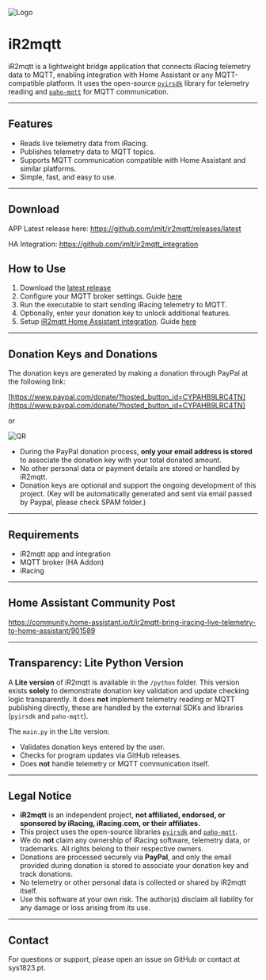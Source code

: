 ![Logo](https://sys1823.pt/ir2mqtt/files/logo.png)

# iR2mqtt

iR2mqtt is a lightweight bridge application that connects iRacing telemetry data to MQTT, enabling integration with Home Assistant or any MQTT-compatible platform. It uses the open-source [`pyirsdk`](https://github.com/kutu/pyirsdk) library for telemetry reading and [`paho-mqtt`](https://github.com/eclipse/paho.mqtt.python) for MQTT communication.

---

## Features

- Reads live telemetry data from iRacing.
- Publishes telemetry data to MQTT topics.
- Supports MQTT communication compatible with Home Assistant and similar platforms.
- Simple, fast, and easy to use.

---

## Download 
APP
Latest release here: https://github.com/jmlt/ir2mqtt/releases/latest

HA Integration: https://github.com/jmlt/ir2mqtt_integration


## How to Use

1. Download the [latest release](https://github.com/jmlt/ir2mqtt/releases/latest)
2. Configure your MQTT broker settings. Guide [here](https://github.com/jmlt/ir2mqtt/blob/main/Guides/CONFIGURATION.md)
3. Run the executable to start sending iRacing telemetry to MQTT.
4. Optionally, enter your donation key to unlock additional features.
5. Setup [iR2mqtt Home Assistant integration](https://github.com/jmlt/ir2mqtt_integration). Guide [here](https://github.com/jmlt/ir2mqtt/blob/main/Guides/HOME-ASSISTANT.md)

---

## Donation Keys and Donations

The donation keys are generated by making a donation through PayPal at the following link:

[https://www.paypal.com/donate/?hosted_button_id=CYPAHB9LRC4TN](https://www.paypal.com/donate/?hosted_button_id=CYPAHB9LRC4TN)

or 

![QR](https://sys1823.pt/ir2mqtt/files/QR.png)

- During the PayPal donation process, **only your email address is stored** to associate the donation key with your total donated amount.
- No other personal data or payment details are stored or handled by iR2mqtt.
- Donation keys are optional and support the ongoing development of this project. (Key will be automatically generated and sent via email passed by Paypal, please check SPAM folder.)

---

## Requirements

- iR2mqtt app and integration
- MQTT broker (HA Addon)
- iRacing

---

## Home Assistant Community Post
https://community.home-assistant.io/t/ir2mqtt-bring-iracing-live-telemetry-to-home-assistant/901589

---

## Transparency: Lite Python Version

A **Lite version** of iR2mqtt is available in the `/python` folder. This version exists **solely** to demonstrate donation key validation and update checking logic transparently. It does **not** implement telemetry reading or MQTT publishing directly, these are handled by the external SDKs and libraries (`pyirsdk` and `paho-mqtt`).

The `main.py` in the Lite version:

- Validates donation keys entered by the user.
- Checks for program updates via GitHub releases.
- Does **not** handle telemetry or MQTT communication itself.

---

## Legal Notice

- **iR2mqtt** is an independent project, **not affiliated, endorsed, or sponsored by iRacing, iRacing.com, or their affiliates.**
- This project uses the open-source libraries [`pyirsdk`](https://github.com/kutu/pyirsdk) and [`paho-mqtt`](https://github.com/eclipse/paho.mqtt.python).
- We do **not** claim any ownership of iRacing software, telemetry data, or trademarks. All rights belong to their respective owners.
- Donations are processed securely via **PayPal**, and only the email provided during donation is stored to associate your donation key and track donations.
- No telemetry or other personal data is collected or shared by iR2mqtt itself.
- Use this software at your own risk. The author(s) disclaim all liability for any damage or loss arising from its use.

---

## Contact

For questions or support, please open an issue on GitHub or contact at sys1823.pt.

